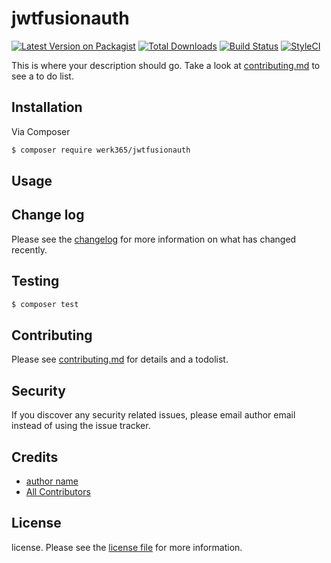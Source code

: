 # jwtfusionauth

[![Latest Version on Packagist][ico-version]][link-packagist]
[![Total Downloads][ico-downloads]][link-downloads]
[![Build Status][ico-travis]][link-travis]
[![StyleCI][ico-styleci]][link-styleci]

This is where your description should go. Take a look at [contributing.md](contributing.md) to see a to do list.

## Installation

Via Composer

``` bash
$ composer require werk365/jwtfusionauth
```

## Usage

## Change log

Please see the [changelog](changelog.md) for more information on what has changed recently.

## Testing

``` bash
$ composer test
```

## Contributing

Please see [contributing.md](contributing.md) for details and a todolist.

## Security

If you discover any security related issues, please email author email instead of using the issue tracker.

## Credits

- [author name][link-author]
- [All Contributors][link-contributors]

## License

license. Please see the [license file](license.md) for more information.

[ico-version]: https://img.shields.io/packagist/v/werk365/jwtfusionauth.svg?style=flat-square
[ico-downloads]: https://img.shields.io/packagist/dt/werk365/jwtfusionauth.svg?style=flat-square
[ico-travis]: https://img.shields.io/travis/werk365/jwtfusionauth/master.svg?style=flat-square
[ico-styleci]: https://styleci.io/repos/12345678/shield

[link-packagist]: https://packagist.org/packages/werk365/jwtfusionauth
[link-downloads]: https://packagist.org/packages/werk365/jwtfusionauth
[link-travis]: https://travis-ci.org/werk365/jwtfusionauth
[link-styleci]: https://styleci.io/repos/12345678
[link-author]: https://github.com/werk365
[link-contributors]: ../../contributors
